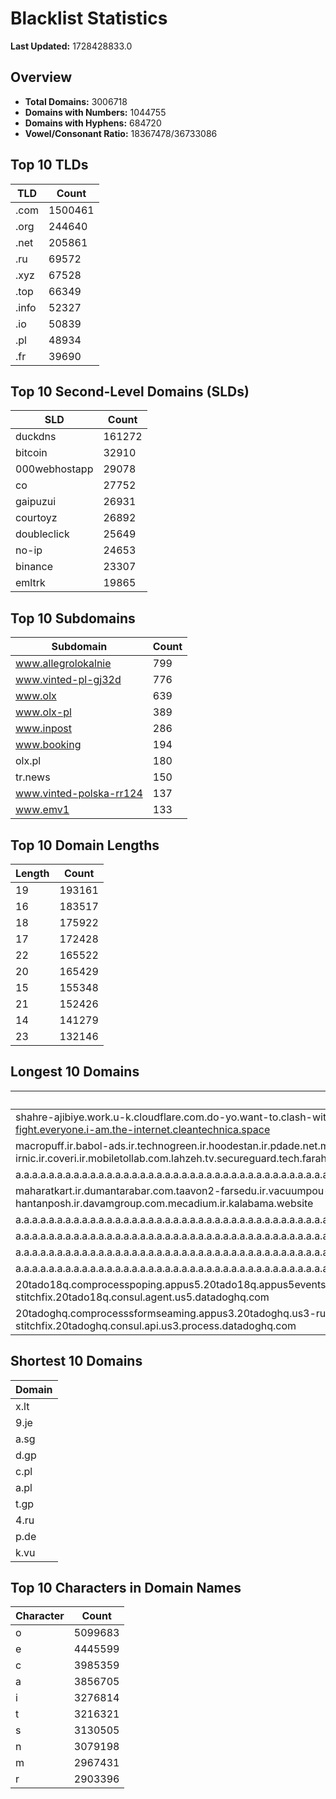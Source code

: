 # Blacklist Statistics

**Last Updated:** 1728428833.0

## Overview
- **Total Domains:** 3006718
- **Domains with Numbers:** 1044755
- **Domains with Hyphens:** 684720
- **Vowel/Consonant Ratio:** 18367478/36733086

## Top 10 TLDs
| TLD | Count |
| --- | ----- |
| .com | 1500461 |
| .org | 244640 |
| .net | 205861 |
| .ru | 69572 |
| .xyz | 67528 |
| .top | 66349 |
| .info | 52327 |
| .io | 50839 |
| .pl | 48934 |
| .fr | 39690 |

## Top 10 Second-Level Domains (SLDs)
| SLD | Count |
| --- | ----- |
| duckdns | 161272 |
| bitcoin | 32910 |
| 000webhostapp | 29078 |
| co | 27752 |
| gaipuzui | 26931 |
| courtoyz | 26892 |
| doubleclick | 25649 |
| no-ip | 24653 |
| binance | 23307 |
| emltrk | 19865 |

## Top 10 Subdomains
| Subdomain | Count |
| --------- | ----- |
| www.allegrolokalnie | 799 |
| www.vinted-pl-gj32d | 776 |
| www.olx | 639 |
| www.olx-pl | 389 |
| www.inpost | 286 |
| www.booking | 194 |
| olx.pl | 180 |
| tr.news | 150 |
| www.vinted-polska-rr124 | 137 |
| www.emv1 | 133 |

## Top 10 Domain Lengths
| Length | Count |
| ------ | ----- |
| 19 | 193161 |
| 16 | 183517 |
| 18 | 175922 |
| 17 | 172428 |
| 22 | 165522 |
| 20 | 165429 |
| 15 | 155348 |
| 21 | 152426 |
| 14 | 141279 |
| 23 | 132146 |

## Longest 10 Domains
| Domain |
| ------ |
| shahre-ajibiye.work.u-k.cloudflare.com.do-yo.want-to.clash-with.this.www.microsoft.com.there-is-no.dlate-fine.google.comwww.dynu.com.count-with-me.cyou.com.now-sudo.rm-rf.ddns.net.we-are-here.again-to-fight.everyone.i-am.the-internet.cleantechnica.space |
| macropuff.ir.babol-ads.ir.technogreen.ir.hoodestan.ir.pdade.net.maharatamoozi.ir.biores.ir.pbmarket.ir.shop-kala.ir.ayeroon.ir.kimia-choob.com.ov104-irnic.ir.coveri.ir.mobiletollab.com.lahzeh.tv.secureguard.tech.farahadaf.ir.yejadige.ir.tehraanvila.shop |
| a.a.a.a.a.a.a.a.a.a.a.a.a.a.a.a.a.a.a.a.a.a.a.a.a.a.a.a.a.a.a.a.a.a.a.a.a.a.a.a.a.a.a.a.a.a.a.a.a.a.a.a.a.a.a.a.a.a.a.a.a.a.a.a.a.a.a.a.a.a.a.a.a.a.a.a.a.a.a.a.a.a.a.a.a.a.a.a.a.a.a.a.a.a.a.a.a.a.a.a.a.a.a.a.a.a.a.a.a.a.a.a.a.a.a.a.a.a.a.myniceposts.com |
| maharatkart.ir.dumantarabar.com.taavon2-farsedu.ir.vacuumpou-ya.com.helikala.com.souli.ir.variz.me.javaherha.ir.mmpars-vnd.com.medisib.com.ojan.org.myheaven.ir.khanehma-hak.ir.wagg-on-ads.com.bor-hantanposh.ir.davamgroup.com.mecadium.ir.kalabama.website |
| a.a.a.a.a.a.a.a.a.a.a.a.a.a.a.a.a.a.a.a.a.a.a.a.a.a.a.a.a.a.a.a.a.a.a.a.a.a.a.a.a.a.a.a.a.a.a.a.a.a.a.a.a.a.a.a.a.a.a.a.a.a.a.a.a.a.a.a.a.a.a.a.a.a.a.a.a.a.a.a.a.a.a.a.a.a.a.a.a.a.a.a.a.a.a.a.a.a.a.a.a.a.a.a.a.a.a.a.a.a.a.a.a.a.a.a.a.a.myniceposts.com |
| a.a.a.a.a.a.a.a.a.a.a.a.a.a.a.a.a.a.a.a.a.a.a.a.a.a.a.a.a.a.a.a.a.a.a.a.a.a.a.a.a.a.a.a.a.a.a.a.a.a.a.a.a.a.a.a.a.a.a.a.a.a.a.a.a.a.a.a.a.a.a.a.a.a.a.a.a.a.a.a.a.a.a.a.a.a.a.a.a.a.a.a.a.a.a.a.a.a.a.a.a.a.a.a.a.a.a.a.a.a.a.a.a.a.a.a.a.myniceposts.com |
| a.a.a.a.a.a.a.a.a.a.a.a.a.a.a.a.a.a.a.a.a.a.a.a.a.a.a.a.a.a.a.a.a.a.a.a.a.a.a.a.a.a.a.a.a.a.a.a.a.a.a.a.a.a.a.a.a.a.a.a.a.a.a.a.a.a.a.a.a.a.a.a.a.a.a.a.a.a.a.a.a.a.a.a.a.a.a.a.a.a.a.a.a.a.a.a.a.a.a.a.a.a.a.a.a.a.a.a.a.a.a.a.a.a.a.a.myniceposts.com |
| a.a.a.a.a.a.a.a.a.a.a.a.a.a.a.a.a.a.a.a.a.a.a.a.a.a.a.a.a.a.a.a.a.a.a.a.a.a.a.a.a.a.a.a.a.a.a.a.a.a.a.a.a.a.a.a.a.a.a.a.a.a.a.a.a.a.a.a.a.a.a.a.a.a.a.a.a.a.a.a.a.a.a.a.a.a.a.a.a.a.a.a.a.a.a.a.a.a.a.a.a.a.a.a.a.a.a.a.a.a.a.a.a.a.a.myniceposts.com |
| 20tado18q.comprocesspoping.appus5.20tado18q.appus5eventsus5.agent.us5.20tado18q.0-15-9-app.us5.20tado18q.usage-comprocessbeta-intakes.us5.20tado18q.helm-20tado18q-iress.20tado18q.helm-20tado18q-stitchfix.20tado18q.consul.agent.us5.datadoghq.com |
| 20tadoghq.comprocesssformseaming.appus3.20tadoghq.us3-rum.api.us3.20tadoghq.appus3events.us3.20tadoghq.usage-comprocessbeta-intakes.us3.20tadoghq.comproduction-1.q.20tadoghq.comproduction-stitchfix.20tadoghq.consul.api.us3.process.datadoghq.com |

## Shortest 10 Domains
| Domain |
| ------ |
| x.lt |
| 9.je |
| a.sg |
| d.gp |
| c.pl |
| a.pl |
| t.gp |
| 4.ru |
| p.de |
| k.vu |

## Top 10 Characters in Domain Names
| Character | Count |
| --------- | ----- |
| o | 5099683 |
| e | 4445599 |
| c | 3985359 |
| a | 3856705 |
| i | 3276814 |
| t | 3216321 |
| s | 3130505 |
| n | 3079198 |
| m | 2967431 |
| r | 2903396 |
